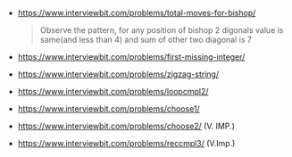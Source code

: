- https://www.interviewbit.com/problems/total-moves-for-bishop/

  > Observe the pattern, for any position of bishop 2 digonals value is same(and less than 4) and sum of other two diagonal is 7

- https://www.interviewbit.com/problems/first-missing-integer/

- https://www.interviewbit.com/problems/zigzag-string/

- https://www.interviewbit.com/problems/loopcmpl2/

- https://www.interviewbit.com/problems/choose1/

- https://www.interviewbit.com/problems/choose2/ (V. IMP.)

- https://www.interviewbit.com/problems/reccmpl3/ (V.Imp.)
